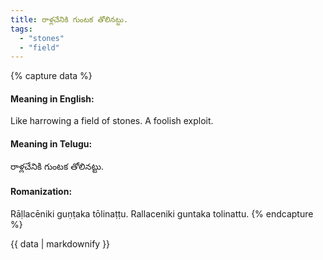 ```yaml
---
title: రాళ్లచేనికి గుంటక తోలినట్టు.
tags:
  - "stones"
  - "field"
---
```


{% capture data %}
#### Meaning in English:
Like harrowing a field of stones.
A foolish exploit.

#### Meaning in Telugu:
రాళ్లచేనికి గుంటక తోలినట్టు.

#### Romanization:
Rāḷlacēniki guṇṭaka tōlinaṭṭu.
Rallaceniki guntaka tolinattu.
{% endcapture %}

{{ data | markdownify }}

